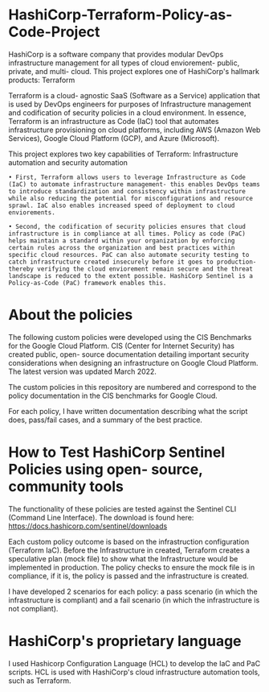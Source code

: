# HashiCorp-Terraform-Policy-as-Code-Project

HashiCorp is a software company that provides modular DevOps infrastructure management for all types of cloud enviorement- public, private, and multi- cloud.  This project explores one of HashiCorp's hallmark products: Terraform

Terraform is a cloud- agnostic SaaS (Software as a Service) application that is used by DevOps engineers for purposes of Infrastructure management and codification of security policies in a cloud environment. In essence, Terraform is an infrastructure as Code (IaC) tool that automates infrastructure provisioning on cloud platforms, including AWS (Amazon Web Services), Google Cloud Platform (GCP), and Azure (Microsoft).

This project explores two key capabilities of Terraform: Infrastructure automation and security automation

	• First, Terraform allows users to leverage Infrastructure as Code (IaC) to automate infrastructure management- this enables DevOps teams to introduce standardization and consistency within infrastructure while also reducing the potential for misconfigurations and resource sprawl. IaC also enables increased speed of deployment to cloud enviorements.
	
	• Second, the codification of security policies ensures that cloud infrastructure is in compliance at all times. Policy as code (PaC) helps maintain a standard within your organization by enforcing certain rules across the organization and best practices within specific cloud resources. PaC can also automate security testing to catch infrastructure created insecurely before it goes to production- thereby verifying the cloud enviorement remain secure and the threat landscape is reduced to the extent possible. HashiCorp Sentinel is a Policy-as-Code (PaC) framework enables this.
	
# About the policies

The following custom policies were developed using the CIS Benchmarks for the Google Cloud Platform. CIS (Center for Internet Security) has created public, open- source documentation detailing important security considerations when designing an infrastructure on Google Cloud Platform. The latest version was updated March 2022.

The custom policies in this repository are numbered and correspond to the policy documentation in the CIS benchmarks for Google Cloud.

For each policy, I have written documentation describing what the script does, pass/fail cases, and a summary of the best practice.

# How to Test HashiCorp Sentinel Policies using open- source, community tools

The functionality of these policies are tested against the Sentinel CLI (Command Line Interface).
The download is found here: https://docs.hashicorp.com/sentinel/downloads 

Each custom policy outcome is based on the infrastruction configuration (Terraform IaC). Before the Infrastructure in created, Terraform creates a speculative plan (mock file) to show what the Infrastructure would be implemented in production. The policy checks to ensure the mock file is in compliance, if it is, the policy is passed and the infrastructure is created. 

I have developed 2 scenarios for each policy: a pass scenario (in which the infrastructure is compliant) and a fail scenario (in which the infrastructure is not compliant).

# HashiCorp's proprietary language

I used Hashicorp Configuration Language (HCL) to develop the IaC and PaC scripts. HCL is used with HashiCorp's cloud infrastructure automation tools, such as Terraform.
